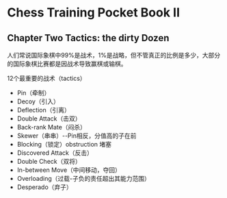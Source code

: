 # Chess Training Pocket Book II

## Chapter Two Tactics: the dirty Dozen

人们常说国际象棋中99%是战术，1%是战略，但不管真正的比例是多少，大部分的国际象棋比赛都是因战术导致赢棋或输棋。

12个最重要的战术（tactics）

* Pin（牵制）
* Decoy（引入）
* Deflection（引离）
* Double Attack（击双）
* Back-rank Mate（闷杀）
* Skewer（串串）--Pin相反，分值高的子在前
* Blocking（锁定）obstruction 堵塞
* Discovered Attack（反击）
* Double Check（双将）
* In-between Move（中间移动，夺回）
* Overloading（过载-子负的责任超出其能力范围）
* Desperado（弃子）
